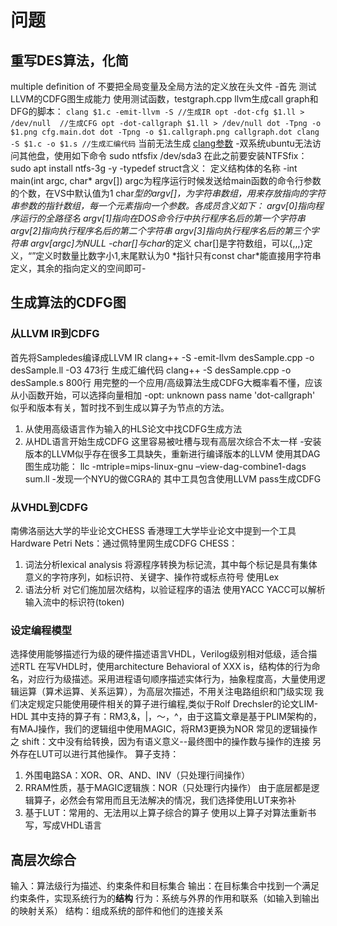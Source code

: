 # 问题
## 重写DES算法，化简
multiple definition of
不要把全局变量及全局方法的定义放在头文件
-首先
测试LLVM的CDFG图生成能力
使用测试函数，testgraph.cpp
llvm生成call graph和DFG的脚本：
`clang $1.c -emit-llvm -S //生成IR
opt -dot-cfg $1.ll > /dev/null  //生成CFG
opt -dot-callgraph $1.ll > /dev/null
dot -Tpng -o $1.png cfg.main.dot
dot -Tpng -o $1.callgraph.png callgraph.dot
clang -S $1.c -o $1.s //生成汇编代码`
当前无法生成
[clang参数](https://www.jianshu.com/p/96058bf1ecc2)
-双系统ubuntu无法访问其他盘，使用如下命令
sudo  ntfsfix /dev/sda3
在此之前要安装NTFSfix：sudo apt install ntfs-3g -y
-typedef struct含义：
定义结构体的名称
-int main(int argc, char* argv[])
argc为程序运行时候发送给main函数的命令行参数的个数，在VS中默认值为1
char*型的argv[]，为字符串数组，用来存放指向的字符串参数的指针数组，每一个元素指向一个参数。各成员含义如下：
argv[0]指向程序运行的全路径名
argv[1]指向在DOS命令行中执行程序名后的第一个字符串
argv[2]指向执行程序名后的第二个字符串
argv[3]指向执行程序名后的第三个字符串
argv[argc]为NULL
-char[]与char*的定义
char[]是字符数组，可以{,,,}定义，“”定义时数量比数字小1,末尾默认为0
\*指针只有const char*能直接用字符串定义，其余的指向定义的空间即可-
## 生成算法的CDFG图
### 从LLVM IR到CDFG
首先将Sampledes编译成LLVM IR
clang++ -S -emit-llvm desSample.cpp -o desSample.ll -O3
473行
生成汇编代码
clang++ -S desSample.cpp -o desSample.s
800行
用完整的一个应用/高级算法生成CDFG大概率看不懂，应该从小函数开始，可以选择向量相加
-opt: unknown pass name 'dot-callgraph'
似乎和版本有关，暂时找不到生成以算子为节点的方法。
1. 从使用高级语言作为输入的HLS论文中找CDFG生成方法
2. 从HDL语言开始生成CDFG 这里容易被吐槽与现有高层次综合不太一样
-安装版本的LLVM似乎存在很多工具缺失，重新进行编译版本的LLVM 
使用其DAG图生成功能：
llc -mtriple=mips-linux-gnu –view-dag-combine1-dags sum.ll
-发现一个NYU的做CGRA的
其中工具包含使用LLVM pass生成CDFG

### 从VHDL到CDFG
南佛洛丽达大学的毕业论文CHESS
香港理工大学毕业论文中提到一个工具Hardware Petri Nets：通过佩特里网生成CDFG
CHESS：
1. 词法分析lexical analysis
   将源程序转换为标记流，其中每个标记是具有集体意义的字符序列，如标识符、关键字、操作符或标点符号
   使用Lex
2. 语法分析
   对它们施加层次结构，以验证程序的语法
   使用YACC
   YACC可以解析输入流中的标识符(token)




### 设定编程模型
选择使用能够描述行为级的硬件描述语言VHDL，Verilog级别相对低级，适合描述RTL
在写VHDL时，使用architecture Behavioral of XXX is，结构体的行为命名，对应行为级描述。采用进程语句顺序描述实体行为，抽象程度高，大量使用逻辑运算（算术运算、关系运算），为高层次描述，不用关注电路组织和门级实现
我们决定规定只能使用硬件相关的算子进行编程,类似于Rolf Drechsler的论文LIM-HDL
其中支持的算子有：RM3,&，|，～，^，由于这篇文章是基于PLIM架构的，有MAJ操作，我们的逻辑组中使用MAGIC，将RM3更换为NOR
常见的逻辑操作之 shift：文中没有给转换，因为有语义意义--最终图中的操作数与操作的连接
另外存在LUT可以进行其他操作。
算子支持：
1. 外围电路SA：XOR、OR、AND、INV（只处理行间操作）
2. RRAM性质，基于MAGIC逻辑族：NOR（只处理行内操作）
由于底层都是逻辑算子，必然会有常用而且无法解决的情况，我们选择使用LUT来弥补
3. 基于LUT：常用的、无法用以上算子综合的算子
使用以上算子对算法重新书写，写成VHDL语言




## 高层次综合
输入：算法级行为描述、约束条件和目标集合
输出：在目标集合中找到一个满足约束条件，实现系统行为的**结构**
行为：系统与外界的作用和联系（如输入到输出的映射关系）
结构：组成系统的部件和他们的连接关系







